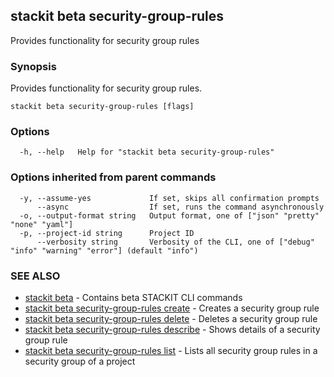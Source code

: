 ## stackit beta security-group-rules

Provides functionality for security group rules

### Synopsis

Provides functionality for security group rules.

```
stackit beta security-group-rules [flags]
```

### Options

```
  -h, --help   Help for "stackit beta security-group-rules"
```

### Options inherited from parent commands

```
  -y, --assume-yes             If set, skips all confirmation prompts
      --async                  If set, runs the command asynchronously
  -o, --output-format string   Output format, one of ["json" "pretty" "none" "yaml"]
  -p, --project-id string      Project ID
      --verbosity string       Verbosity of the CLI, one of ["debug" "info" "warning" "error"] (default "info")
```

### SEE ALSO

* [stackit beta](./stackit_beta.md)	 - Contains beta STACKIT CLI commands
* [stackit beta security-group-rules create](./stackit_beta_security-group-rules_create.md)	 - Creates a security group rule
* [stackit beta security-group-rules delete](./stackit_beta_security-group-rules_delete.md)	 - Deletes a security group rule
* [stackit beta security-group-rules describe](./stackit_beta_security-group-rules_describe.md)	 - Shows details of a security group rule
* [stackit beta security-group-rules list](./stackit_beta_security-group-rules_list.md)	 - Lists all security group rules in a security group of a project

